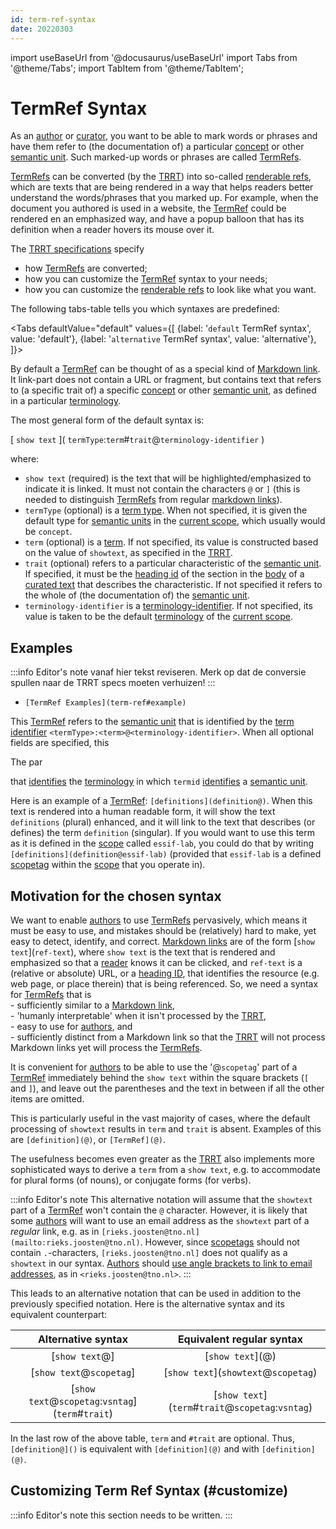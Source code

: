 ```yaml
---
id: term-ref-syntax
date: 20220303
---
```


import useBaseUrl from '@docusaurus/useBaseUrl'
import Tabs from '@theme/Tabs';
import TabItem from '@theme/TabItem';

# TermRef Syntax

As an [author](@) or [curator](@), you want to be able to mark words or phrases and have them refer to (the documentation of) a particular [concept](@) or other [semantic unit](@). Such marked-up words or phrases are called [TermRefs](@).

[TermRefs](@) can be converted (by the [TRRT](@)) into so-called [renderable refs](@), which are texts that are being rendered in a way that helps readers better understand the words/phrases that you marked up. For example, when the document you authored is used in a website, the [TermRef](@) could be rendered en an emphasized way, and have a popup balloon that has its definition when a reader hovers its mouse over it.

The [TRRT specifications](/docs/spec-tools/trrt#term-ref-resolution) specify
- how [TermRefs](@) are converted;
- how you can customize the [TermRef](@) syntax to your needs;
- how you can customize the [renderable refs](@) to look like what you want.

The following tabs-table tells you which syntaxes are predefined:

<Tabs
  defaultValue="default"
  values={[
    {label: '`default` TermRef syntax',      value: 'default'},
    {label: '`alternative` TermRef syntax',  value: 'alternative'},
  ]}>

<TabItem value="default">

By default a [TermRef](@) can be thought of as a special kind of [Markdown link](https://www.markdownguide.org/basic-syntax/#links). It link-part does not contain a URL or fragment, but contains text that refers to (a specific trait of) a specific [concept](@) or other [semantic unit](@), as defined in a particular [terminology](@).

The most general form of the default syntax is:

\[ `show text` \]( `termType`:`term`#`trait`@`terminology-identifier` )

where: 
- `show text` (required) is the text that will be highlighted/emphasized to indicate it is linked. It must not contain the characters `@` or `]` (this is needed to distinguish [TermRefs](@) from regular [markdown links](https://www.markdownguide.org/basic-syntax/#links)).
- `termType` (optional) is a [term type](@). When not specified, it is given the default type for [semantic units](@) in the [current scope](@), which usually would be `concept`.
- `term` (optional) is a [term](@). If not specified, its value is constructed based on the value of `showtext`, as specified in the [TRRT](/docs/spec-tools/trrt#id).
- `trait` (optional) refers to a particular characteristic of the [semantic unit](@). If specified, it must be the [heading id](https://www.markdownguide.org/extended-syntax/#heading-ids) of the section in the [body](@) of a [curated text](@) that describes the characteristic. If not specified it refers to the whole of (the documentation of) the [semantic unit](@).
- `terminology-identifier` is a [terminology-identifier](@). If not specified, its value is taken to be the default [terminology](@) of the [current scope](@).

## Examples

:::info Editor's note
vanaf hier tekst reviseren.
Merk op dat de conversie spullen naar de TRRT specs moeten verhuizen!
:::

- `[TermRef Examples](term-ref#example)` 

This [TermRef](@) refers to the [semantic unit](@) that is identified by the [term identifier](@) `<termType>:<term>@<terminology-identifier>`.  When all optional fields are specified, this 

The par


 that [identifies](@) the [terminology](@) in which `termid` [identifies](@) a [semantic unit](@).

Here is an example of a [TermRef](@): `[definitions](definition@)`. When this text is rendered into a human readable form, it will show the text `definitions` (plural) enhanced, and it will link to the text that describes (or defines) the term `definition` (singular). If you would want to use this term as it is defined in the [scope](@) called `essif-lab`, you could do that by writing `[definitions](definition@essif-lab)` (provided that `essif-lab` is a defined [scopetag](@) within the [scope](@) that you operate in).


## Motivation for the chosen syntax

We want to enable [authors](@) to use [TermRefs](@) pervasively, which means it must be easy to use, and mistakes should be (relatively) hard to make, yet easy to detect, identify, and correct. [Markdown links](https://www.markdownguide.org/basic-syntax/#links) are of the form \[`show text`\](`ref-text`), where `show text` is the text that is rendered and emphasized so that a [reader](@) knows it can be clicked, and `ref-text` is a (relative or absolute) URL, or a [heading ID](https://www.markdownguide.org/extended-syntax/#linking-to-heading-ids), that identifies the resource (e.g. web page, or place therein) that is being referenced. So, we need a syntax for [TermRefs](@) that is<br/>- sufficiently similar to a [Markdown link](https://www.markdownguide.org/basic-syntax/#links),<br/>- 'humanly interpretable' when it isn't processed by the [TRRT](@),<br/>- easy to use for [authors](@), and<br/>- sufficiently distinct from a Markdown link so that the [TRRT](@) will not process Markdown links yet will process the [TermRefs](@).

</TabItem>

<TabItem value="alternative">

It is convenient for [authors](@) to be able to use the '@`scopetag`' part of a [TermRef](@) immediately behind the `show text` within the square brackets (`[` and `]`), and leave out the parentheses and the text in between if all the other items are omitted.

This is particularly useful in the vast majority of cases, where the default processing of `showtext` results in `term` and `trait` is absent. Examples of this are `[definition](@)`, or `[TermRef](@)`.

The usefulness becomes even greater as the [TRRT](@) also implements more sophisticated ways to derive a `term` from a `show text`, e.g. to accommodate for plural forms (of nouns), or conjugate forms (for verbs).

:::info Editor's note
This alternative notation will assume that the `showtext` part of a [TermRef](@) won't contain the `@` character. However, it is likely that some [authors](@) will want to use an email address as the `showtext` part of a *regular* link, e.g. as in `[rieks.joosten@tno.nl](mailto:rieks.joosten@tno.nl)`. However, since [scopetags](@) should not contain `.`-characters, `[rieks.joosten@tno.nl]` does not qualify as a `showtext` in our syntax. [Authors](@) should [use angle brackets to link to email addresses](https://www.markdownguide.org/basic-syntax/#urls-and-email-addresses), as in `<rieks.joosten@tno.nl>`.
:::

This leads to an alternative notation that can be used in addition to the previously specified notation. Here is the alternative syntax and its equivalent counterpart:

| Alternative syntax | Equivalent regular syntax |
| :----------------: | :-----------------------: |
| \[`show text`@\] | \[`show text`\](@) |
| \[`show text`@`scopetag`\] | \[`show text`\](`showtext`@`scopetag`) |
| \[`show text`@`scopetag`:`vsntag`\](`term`#`trait`) | \[`show text`\](`term`#`trait`@`scopetag`:`vsntag`) |

In the last row of the above table, `term` and `#trait` are optional. Thus, `[definition@]()` is equivalent with `[definition](@)` and with `[definition](@)`.

</TabItem>

</Tabs>

## Customizing Term Ref Syntax (#customize)

:::info Editor's note
this section needs to be written.
:::